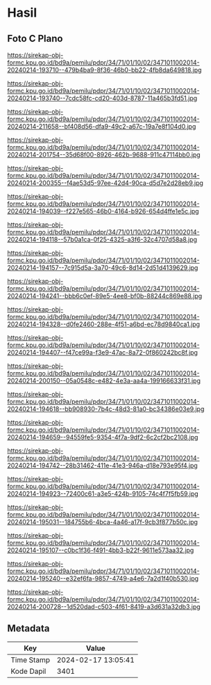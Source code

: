 # Hasil

## Foto C Plano

https://sirekap-obj-formc.kpu.go.id/bd9a/pemilu/pdpr/34/71/01/10/02/3471011002014-20240214-193710--479b4ba9-8f36-46b0-bb22-4fb8da649818.jpg

https://sirekap-obj-formc.kpu.go.id/bd9a/pemilu/pdpr/34/71/01/10/02/3471011002014-20240214-193740--7cdc58fc-cd20-403d-8787-11a465b3fd51.jpg

https://sirekap-obj-formc.kpu.go.id/bd9a/pemilu/pdpr/34/71/01/10/02/3471011002014-20240214-211658--bf408d56-dfa9-49c2-a67c-19a7e8f104d0.jpg

https://sirekap-obj-formc.kpu.go.id/bd9a/pemilu/pdpr/34/71/01/10/02/3471011002014-20240214-201754--35d68f00-8926-462b-9688-911c47114bb0.jpg

https://sirekap-obj-formc.kpu.go.id/bd9a/pemilu/pdpr/34/71/01/10/02/3471011002014-20240214-200355--f4ae53d5-97ee-42d4-90ca-d5d7e2d28eb9.jpg

https://sirekap-obj-formc.kpu.go.id/bd9a/pemilu/pdpr/34/71/01/10/02/3471011002014-20240214-194039--f227e565-46b0-4164-b926-654d4ffe1e5c.jpg

https://sirekap-obj-formc.kpu.go.id/bd9a/pemilu/pdpr/34/71/01/10/02/3471011002014-20240214-194118--57b0a1ca-0f25-4325-a3f6-32c4707d58a8.jpg

https://sirekap-obj-formc.kpu.go.id/bd9a/pemilu/pdpr/34/71/01/10/02/3471011002014-20240214-194157--7c915d5a-3a70-49c6-8d14-2d51d4139629.jpg

https://sirekap-obj-formc.kpu.go.id/bd9a/pemilu/pdpr/34/71/01/10/02/3471011002014-20240214-194241--bbb6c0ef-89e5-4ee8-bf0b-88244c869e88.jpg

https://sirekap-obj-formc.kpu.go.id/bd9a/pemilu/pdpr/34/71/01/10/02/3471011002014-20240214-194328--d0fe2460-288e-4f51-a6bd-ec78d9840ca1.jpg

https://sirekap-obj-formc.kpu.go.id/bd9a/pemilu/pdpr/34/71/01/10/02/3471011002014-20240214-194407--f47ce99a-f3e9-47ac-8a72-0f860242bc8f.jpg

https://sirekap-obj-formc.kpu.go.id/bd9a/pemilu/pdpr/34/71/01/10/02/3471011002014-20240214-200150--05a0548c-e482-4e3a-aa4a-199166633f31.jpg

https://sirekap-obj-formc.kpu.go.id/bd9a/pemilu/pdpr/34/71/01/10/02/3471011002014-20240214-194618--bb908930-7b4c-48d3-81a0-bc34386e03e9.jpg

https://sirekap-obj-formc.kpu.go.id/bd9a/pemilu/pdpr/34/71/01/10/02/3471011002014-20240214-194659--94559fe5-9354-4f7a-9df2-6c2cf2bc2108.jpg

https://sirekap-obj-formc.kpu.go.id/bd9a/pemilu/pdpr/34/71/01/10/02/3471011002014-20240214-194742--28b31462-411e-41e3-946a-d18e793e95f4.jpg

https://sirekap-obj-formc.kpu.go.id/bd9a/pemilu/pdpr/34/71/01/10/02/3471011002014-20240214-194923--72400c61-a3e5-424b-9105-74c4f7f5fb59.jpg

https://sirekap-obj-formc.kpu.go.id/bd9a/pemilu/pdpr/34/71/01/10/02/3471011002014-20240214-195031--184755b6-4bca-4a46-a17f-9cb3f877b50c.jpg

https://sirekap-obj-formc.kpu.go.id/bd9a/pemilu/pdpr/34/71/01/10/02/3471011002014-20240214-195107--c0bc1f36-f491-4bb3-b22f-9611e573aa32.jpg

https://sirekap-obj-formc.kpu.go.id/bd9a/pemilu/pdpr/34/71/01/10/02/3471011002014-20240214-195240--e32ef6fa-9857-4749-a4e6-7a2d1f40b530.jpg

https://sirekap-obj-formc.kpu.go.id/bd9a/pemilu/pdpr/34/71/01/10/02/3471011002014-20240214-200728--1d520dad-c503-4f61-8419-a3d631a32db3.jpg


## Metadata

| Key        | Value               |
| ---------- | ------------------- |
| Time Stamp | 2024-02-17 13:05:41 |
| Kode Dapil | 3401                |



